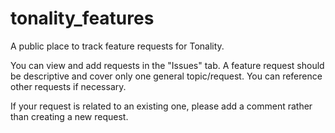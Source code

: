 # tonality_features
A public place to track feature requests for Tonality.

You can view and add requests in the "Issues" tab. A feature request should be descriptive and cover only one general topic/request. You can reference other requests if necessary.

If your request is related to an existing one, please add a comment rather than creating a new request.
